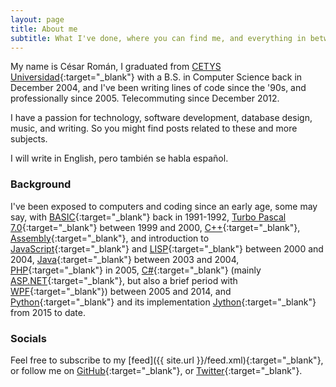 ```yaml
---
layout: page
title: About me
subtitle: What I've done, where you can find me, and everything in between.
---
```


My name is César Román, I graduated from [CETYS Universidad](https://www.cetys.mx/campus-mexicali/){:target="_blank"} with a B.S. in Computer Science back in December 2004, and I've been writing lines of code since the '90s, and professionally since 2005. Telecommuting since December 2012.

I have a passion for technology, software development, database design, music, and writing. So you might find posts related to these and more subjects.

I will write in English, pero también se habla español.

### Background

I've been exposed to computers and coding since an early age, some may say, with [BASIC](https://en.wikipedia.org/wiki/BASIC){:target="_blank"} back in 1991-1992, [Turbo Pascal 7.0](https://en.wikipedia.org/wiki/Turbo_Pascal#Version_7.0){:target="_blank"} between 1999 and 2000, [C++](https://en.wikipedia.org/wiki/C%2B%2B){:target="_blank"}, [Assembly](https://en.wikipedia.org/wiki/Assembly_language){:target="_blank"}, and introduction to [JavaScript](https://en.wikipedia.org/wiki/JavaScript){:target="_blank"} and [LISP](https://en.wikipedia.org/wiki/Lisp_(programming_language)){:target="_blank"} between 2000 and 2004, [Java](https://en.wikipedia.org/wiki/Java_(programming_language)){:target="_blank"} between 2003 and 2004, [PHP](https://en.wikipedia.org/wiki/PHP){:target="_blank"} in 2005, [C#](https://en.wikipedia.org/wiki/C_Sharp_(programming_language)){:target="_blank"} (mainly [ASP.NET](https://en.wikipedia.org/wiki/ASP.NET){:target="_blank"}, but also a brief period with [WPF](https://en.wikipedia.org/wiki/Windows_Presentation_Foundation){:target="_blank"}) between 2005 and 2014, and [Python](https://en.wikipedia.org/wiki/Python_(programming_language)){:target="_blank"} and its implementation [Jython](https://en.wikipedia.org/wiki/Jython){:target="_blank"} from 2015 to date.

### Socials

Feel free to subscribe to my [feed]({{ site.url }}/feed.xml){:target="_blank"}, or follow me on [GitHub](https://github.com/thecesrom){:target="_blank"}, or [Twitter](https://twitter.com/thecesrom){:target="_blank"}.